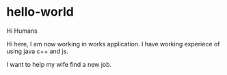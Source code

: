 # hello-world
Hi Humans

Hi here, I am now working in works application. I have working experiece of using java c++ and js.

I want to help my wife find a new job.
